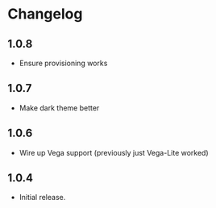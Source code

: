 # Changelog

## 1.0.8
 - Ensure provisioning works

## 1.0.7
 - Make dark theme better

## 1.0.6
 - Wire up Vega support (previously just Vega-Lite worked)

## 1.0.4

 - Initial release.
